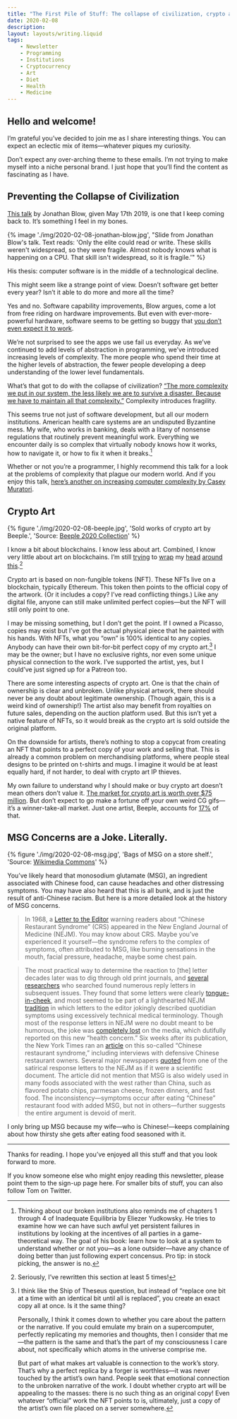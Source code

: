 ```yaml
---
title: "The First Pile of Stuff: The collapse of civilization, crypto art, and MSG"
date: 2020-02-08
description: 
layout: layouts/writing.liquid
tags:
    - Newsletter
    - Programming
    - Institutions
    - Cryptocurrency
    - Art
    - Diet
    - Health
    - Medicine
---
```


## Hello and welcome!

I’m grateful you’ve decided to join me as I share interesting things. You can expect an eclectic mix of items—whatever piques my curiosity.

Don’t expect any over-arching theme to these emails. I’m not trying to make myself into a niche personal brand. I just hope that you’ll find the content as fascinating as I have.

## Preventing the Collapse of Civilization

[This talk](https://www.youtube.com/watch?v=ZSRHeXYDLko) by Jonathan Blow, given May 17th 2019, is one that I keep coming back to. It’s something I feel in my bones.

{% image './img/2020-02-08-jonathan-blow.jpg', "Slide from Jonathan Blow's talk. Text reads: 'Only the elite could read or write. These skills weren't widespread, so they were fragile. Almost nobody knows what is happening on a CPU. That skill isn't widespread, so it is fragile.'" %}

His thesis: computer software is in the middle of a technological decline.

This might seem like a strange point of view. Doesn’t software get better every year? Isn’t it able to do more and more all the time?

Yes and no. Software capability improvements, Blow argues, come a lot from free riding on hardware improvements. But even with ever-more-powerful hardware, software seems to be getting so buggy that [you don’t even expect it to work](https://youtu.be/ZSRHeXYDLko?t=1337).

We’re not surprised to see the apps we use fail us everyday. As we’ve continued to add levels of abstraction in programming, we’ve introduced increasing levels of complexity. The more people who spend their time at the higher levels of abstraction, the fewer people developing a deep understanding of the lower level fundamentals.

What’s that got to do with the collapse of civilization? [“The more complexity we put in our system, the less likely we are to survive a disaster. Because we have to maintain all that complexity.”](https://youtu.be/ZSRHeXYDLko?t=2832) Complexity introduces fragility.

This seems true not just of software development, but all our modern institutions. American health care systems are an undisputed Byzantine mess. My wife, who works in banking, deals with a litany of nonsense regulations that routinely prevent meaningful work. Everything we encounter daily is so complex that virtually nobody knows how it works, how to navigate it, or how to fix it when it breaks.[^1]

Whether or not you’re a programmer, I highly recommend this talk for a look at the problems of complexity that plague our modern world. And if you enjoy this talk, [here’s another on increasing computer complexity by Casey Muratori](https://youtu.be/kZRE7HIO3vk).

## Crypto Art

{% figure './img/2020-02-08-beeple.jpg', 'Sold works of crypto art by Beeple.', 'Source: <a href="https://niftygateway.com/collections/beepletwo" target="_blank" rel="noopener noreferrer">Beeple 2020 Collection</a>' %}

I know a bit about blockchains. I know less about art. Combined, I know very little about art on blockchains. I’m still [trying](https://justincone.com/posts/nft-skeptics-guide/) to [wrap](https://www.schoolofmotion.com/blog/what-is-crypto-art-why-motion-designers-should-care) my [head](https://art.art/blog/whats-this-non-fungible-token-nfts-craze-all-about-anyway) [around](https://niftygateway.com/whatisanifty) [this](https://foundation.app/blog/nfts-are-transforming-the-digital-art-world).[^2]

Crypto art is based on non-fungible tokens (NFT). These NFTs live on a blockchain, typically Ethereum. This token then points to the official copy of the artwork. (Or it includes a copy? I’ve read conflicting things.) Like any digital file, anyone can still make unlimited perfect copies—but the NFT will still only point to one.

I may be missing something, but I don’t get the point. If I owned a Picasso, copies may exist but I’ve got the actual physical piece that he painted with his hands. With NFTs, what you “own” is 100% identical to any copies. Anybody can have their own bit-for-bit perfect copy of my crypto art.[^3] I may be the owner; but I have no exclusive rights, nor even some unique physical connection to the work. I’ve supported the artist, yes, but I could’ve just signed up for a Patreon too.

There are some interesting aspects of crypto art. One is that the chain of ownership is clear and unbroken. Unlike physical artwork, there should never be any doubt about legitimate ownership. (Though again, this is a weird kind of ownership!) The artist also may benefit from royalties on future sales, depending on the auction platform used. But this isn’t yet a native feature of NFTs, so it would break as the crypto art is sold outside the original platform.

On the downside for artists, there’s nothing to stop a copycat from creating an NFT that points to a perfect copy of your work and selling that. This is already a common problem on merchandising platforms, where people steal designs to be printed on t-shirts and mugs. I imagine it would be at least equally hard, if not harder, to deal with crypto art IP thieves.

My own failure to understand why I should make or buy crypto art doesn’t mean others don’t value it. [The market for crypto art is worth over $75 million](https://cryptoart.io/data). But don’t expect to go make a fortune off your own weird CG gifs—it’s a winner-take-all market. Just one artist, Beeple, accounts for [17%](https://justincone.com/posts/nft-skeptics-guide/#but-what-about-cryptoart) of that.

## MSG Concerns are a Joke. Literally.

{% figure './img/2020-02-08-msg.jpg', 'Bags of MSG on a store shelf.', 'Source: <a href="https://commons.wikimedia.org/wiki/File:Monosodium_glutamate_1_2017-03-13.jpg" target="_blank" rel="noopener noreferrer">Wikimedia Commons</a>' %}


You’ve likely heard that monosodium glutamate (MSG), an ingredient associated with Chinese food, can cause headaches and other distressing symptoms. You may have also heard that this is all bunk, and is just the result of anti-Chinese racism. But here is a more detailed look at the history of MSG concerns.

> In 1968, a [Letter to the Editor](https://www.nejm.org/doi/full/10.1056/NEJM196804042781419) warning readers about “Chinese Restaurant Syndrome” (CRS) appeared in the New England Journal of Medicine (NEJM). You may know about CRS. Maybe you’ve experienced it yourself—the syndrome refers to the complex of symptoms, often attributed to MSG, like burning sensations in the mouth, facial pressure, headache, maybe some chest pain.

> The most practical way to determine the reaction to [the] letter decades later was to dig through old print journals, and [several](https://news.colgate.edu/magazine/2019/02/06/the-strange-case-of-dr-ho-man-kwok/) [researchers](https://ir.uiowa.edu/cgi/viewcontent.cgi?article=1253&context=poroi) who searched found numerous reply letters in subsequent issues. They found that some letters were clearly [tongue-in-cheek](https://news.colgate.edu/magazine/2019/02/06/the-strange-case-of-dr-ho-man-kwok/), and most seemed to be part of a lighthearted NEJM [tradition](https://news.colgate.edu/magazine/2019/02/06/the-strange-case-of-dr-ho-man-kwok/) in which letters to the editor jokingly described quotidian symptoms using excessively technical medical terminology. Though most of the response letters in NEJM were no doubt meant to be humorous, the joke was [completely lost](https://ir.uiowa.edu/cgi/viewcontent.cgi?article=1253&context=poroi) on the media, which dutifully reported on this new “health concern.” Six weeks after its publication, the New York Times ran an [article](https://www.nytimes.com/1968/05/19/archives/-chinese-restaurant-syndrome-puzzles-doctors.html) on this so-called “Chinese restaurant syndrome,” including interviews with defensive Chinese restaurant owners. Several major newspapers [quoted](https://ir.uiowa.edu/cgi/viewcontent.cgi?article=1253&context=poroi) from one of the satirical response letters to the NEJM as if it were a scientific document. The article did not mention that MSG is also widely used in many foods associated with the west rather than China, such as flavored potato chips, parmesan cheese, frozen dinners, and fast food. The inconsistency—symptoms occur after eating “Chinese” restaurant food with added MSG, but not in others—further suggests the entire argument is devoid of merit.

I only bring up MSG because my wife—who is Chinese!—keeps complaining about how thirsty she gets after eating food seasoned with it.

---

Thanks for reading. I hope you’ve enjoyed all this stuff and that you look forward to more.

If you know someone else who might enjoy reading this newsletter, please point them to the sign-up page here. For smaller bits of stuff, you can also follow Tom on Twitter.

[^1]: Thinking about our broken institutions also reminds me of chapters 1 through 4 of Inadequate Equilibria by Eliezer Yudkowsky. He tries to examine how we can have such awful yet persistent failures in institutions by looking at the incentives of all parties in a game-theoretical way. The goal of his book: learn how to look at a system to understand whether or not you—as a lone outsider—have any chance of doing better than just following expert concensus. Pro tip: in stock picking, the answer is no.


[^2]: Seriously, I’ve rewritten this section at least 5 times!

[^3]: I think like the Ship of Theseus question, but instead of “replace one bit at a time with an identical bit until all is replaced”, you create an exact copy all at once. Is it the same thing?

    Personally, I think it comes down to whether you care about the pattern or the narrative. If you could emulate my brain on a supercomputer, perfectly replicating my memories and thoughts, then I consider that me—the pattern is the same and that’s the part of my consciousness I care about, not specifically which atoms in the universe comprise me.

    But part of what makes art valuable is connection to the work’s story. That’s why a perfect replica by a forger is worthless—it was never touched by the artist’s own hand. People seek that emotional connection to the unbroken narrative of the work. I doubt whether crypto art will be appealing to the masses: there is no such thing as an original copy! Even whatever “official” work the NFT points to is, ultimately, just a copy of the artist’s own file placed on a server somewhere.
